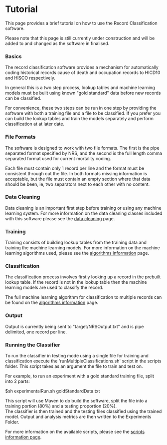 # Tutorial

This page provides a brief tutorial on how to use the Record Classification software.

Please note that this page is still currently under construction and will be added to and changed as the software in finalised.

### Basics

The record classification software provides a mechanism for automatically coding historical records cause of death and occupation 
records to HICD10 and HISCO respectively.

In general this is a two step process, lookup tables and machine learning models must be built using known "gold standard"
data before new records can be classified. 

For convenience, these two steps can be run in one step by providing the software with both a training file and a file to be classified. 
If you prefer you can build the lookup tables and train the models separately and perform classification at at later date.

### File Formats

The software is designed to work with two file formats. The first is the pipe separated format specified by NRS, and the second is the full 
length comma separated format used for current mortality coding. 

Each file must contain only 1 record per line and the format must be consistent through out the file. In both formats missing information
is acceptable, but the file must contain an empty section where that data should be been, ie, two separators next to each other with no content.
     
     
### Data Cleaning

Data cleaning is an important first step before training or using any machine learning system. For more information on the data cleaning classes 
included with this software please see the [data cleaning](dataCleaning.html) page.    


### Training

Training consists of building lookup tables from the training data and training the machine learning models. 
For more information on the machine learning algorithms used, please see the [algorithms information](algorithms-information.html) page.

### Classification

The classification process involves firstly looking up a record in the prebuilt lookup table. If the record is not in the lookup table then
the machine learning models are used to classify the record.

The full machine learning algorithm for classification to multiple records can be found on the [algorithms information](algorithms-information.html) page.

### Output

Output is currently being sent to "target/NRSOutput.txt" and is pipe delimited, one record per line.
 
### Running the Classifier

To run the classifier in testing mode using a single file for training and classification execute the 'runMultipleClassifications.sh' script
in the scripts folder. This script takes as an argument the file to train and test on.     

For example, to run an experiment with a gold standard training file, split into 2 parts:    

<div class="source">
	$sh experimentalRun.sh goldStandardData.txt    
</div>

This script will use Maven to do build the software, split the file into a training portion (80%) and a testing proportion (20%).    
The classifier is then trained and the testing files classified using the trained model. Output and analysis metrics are then written to the Experiments Folder.

For more information on the available scripts, please see the [scripts information page](scripts-information.html).
 


